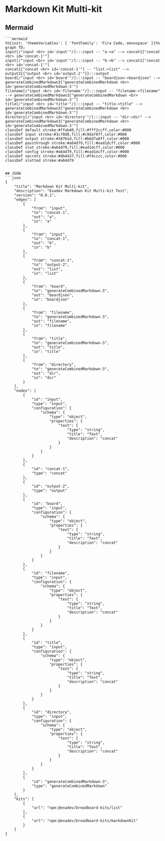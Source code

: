 # Markdown Kit Multi-kit

## Mermaid
```mermaid
```mermaid
%%{init: 'themeVariables': { 'fontFamily': 'Fira Code, monospace' }}%%
graph TD;
input[/"input <br> id='input'"/]:::input -- "a->a" --> concat1["concat <br> id='concat-1'"]
input[/"input <br> id='input'"/]:::input -- "b->b" --> concat1["concat <br> id='concat-1'"]
concat1["concat <br> id='concat-1'"] -- "list->list" --> output2{{"output <br> id='output-2'"}}:::output
board[/"input <br> id='board'"/]:::input -- "boardjson->boardjson" --> generateCombinedMarkdown3["generateCombinedMarkdown <br> id='generateCombinedMarkdown-3'"]
filename[/"input <br> id='filename'"/]:::input -- "filename->filename" --> generateCombinedMarkdown3["generateCombinedMarkdown <br> id='generateCombinedMarkdown-3'"]
title[/"input <br> id='title'"/]:::input -- "title->title" --> generateCombinedMarkdown3["generateCombinedMarkdown <br> id='generateCombinedMarkdown-3'"]
directory[/"input <br> id='directory'"/]:::input -- "dir->dir" --> generateCombinedMarkdown3["generateCombinedMarkdown <br> id='generateCombinedMarkdown-3'"]
classDef default stroke:#ffab40,fill:#fff2ccff,color:#000
classDef input stroke:#3c78d8,fill:#c9daf8ff,color:#000
classDef output stroke:#38761d,fill:#b6d7a8ff,color:#000
classDef passthrough stroke:#a64d79,fill:#ead1dcff,color:#000
classDef slot stroke:#a64d79,fill:#ead1dcff,color:#000
classDef config stroke:#a64d79,fill:#ead1dcff,color:#000
classDef secrets stroke:#db4437,fill:#f4cccc,color:#000
classDef slotted stroke:#a64d79
```
```

## JSON
```json
{
	"title": "Markdown Kit Multi-kit",
	"description": "Exadev Markdown Kit Multi-kit Test",
	"version": "0.0.1",
	"edges": [
		{
			"from": "input",
			"to": "concat-1",
			"out": "a",
			"in": "a"
		},
		{
			"from": "input",
			"to": "concat-1",
			"out": "b",
			"in": "b"
		},
		{
			"from": "concat-1",
			"to": "output-2",
			"out": "list",
			"in": "list"
		},
		{
			"from": "board",
			"to": "generateCombinedMarkdown-3",
			"out": "boardjson",
			"in": "boardjson"
		},
		{
			"from": "filename",
			"to": "generateCombinedMarkdown-3",
			"out": "filename",
			"in": "filename"
		},
		{
			"from": "title",
			"to": "generateCombinedMarkdown-3",
			"out": "title",
			"in": "title"
		},
		{
			"from": "directory",
			"to": "generateCombinedMarkdown-3",
			"out": "dir",
			"in": "dir"
		}
	],
	"nodes": [
		{
			"id": "input",
			"type": "input",
			"configuration": {
				"schema": {
					"type": "object",
					"properties": {
						"text": {
							"type": "string",
							"title": "Text",
							"description": "concat"
						}
					}
				}
			}
		},
		{
			"id": "concat-1",
			"type": "concat"
		},
		{
			"id": "output-2",
			"type": "output"
		},
		{
			"id": "board",
			"type": "input",
			"configuration": {
				"schema": {
					"type": "object",
					"properties": {
						"text": {
							"type": "string",
							"title": "Text",
							"description": "concat"
						}
					}
				}
			}
		},
		{
			"id": "filename",
			"type": "input",
			"configuration": {
				"schema": {
					"type": "object",
					"properties": {
						"text": {
							"type": "string",
							"title": "Text",
							"description": "concat"
						}
					}
				}
			}
		},
		{
			"id": "title",
			"type": "input",
			"configuration": {
				"schema": {
					"type": "object",
					"properties": {
						"text": {
							"type": "string",
							"title": "Text",
							"description": "concat"
						}
					}
				}
			}
		},
		{
			"id": "directory",
			"type": "input",
			"configuration": {
				"schema": {
					"type": "object",
					"properties": {
						"text": {
							"type": "string",
							"title": "Text",
							"description": "concat"
						}
					}
				}
			}
		},
		{
			"id": "generateCombinedMarkdown-3",
			"type": "generateCombinedMarkdown"
		}
	],
	"kits": [
		{
			"url": "npm:@exadev/breadboard-kits/list"
		},
		{
			"url": "npm:@exadev/breadboard-kits/markdownKit"
		}
	]
}
```